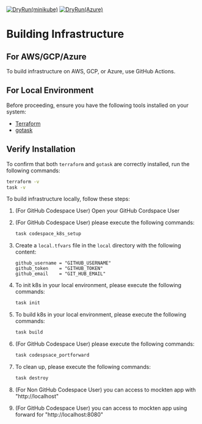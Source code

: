 [![DryRun(minikube)](https://github.com/mockten/IaC/actions/workflows/dry-run-local.yml/badge.svg)](https://github.com/mockten/IaC/actions/workflows/dry-run-local.yml)
[![DryRun(Azure)](https://github.com/mockten/IaC/actions/workflows/dry-run-azure.yml/badge.svg)](https://github.com/mockten/IaC/actions/workflows/dry-run-azure.yml)
# Building Infrastructure

## For AWS/GCP/Azure
To build infrastructure on AWS, GCP, or Azure, use GitHub Actions.

## For Local Environment
Before proceeding, ensure you have the following tools installed on your system:

- [Terraform](https://www.terraform.io/downloads.html)
- [gotask](https://taskfile.dev/#/installation)

## Verify Installation

To confirm that both `terraform` and `gotask` are correctly installed, run the following commands:

```sh
terraform -v
task -v
```

To build infrastructure locally, follow these steps:
1. (For GitHub Codespace User) Open your GitHub Cordspace User
2. (For GitHub Codespace User) please execute the following commands:

    ```sh
    task codespace_k8s_setup
    ```
3. Create a `local.tfvars` file in the `local` directory with the following content:

    ```hcl
    github_username = "GITHUB_USERNAME"
    github_token    = "GITHUB_TOKEN"
    github_email    = "GIT_HUB_EMAIL"
    ```
4. To init k8s in your local environment, please execute the following commands:

    ```sh
    task init
    ```
5. To build k8s in your local environment, please execute the following commands:

    ```sh
    task build
    ```
6. (For GitHub Codespace User) please execute the following commands:

    ```sh
    task codespsace_portforward
    ```
7. To clean up, please execute the following commands:

    ```sh
    task destroy
    ```
8. (For Non GitHub Codespace User) you can access to mockten app with "http://localhost"
9. (For GitHub Codespace User) you can access to mockten app using forward for "http://localhost:8080"